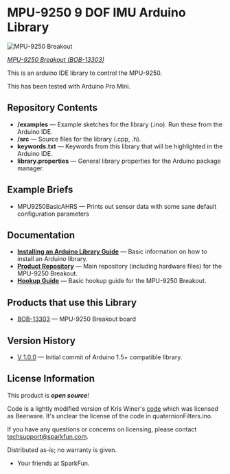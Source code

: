 MPU-9250 9 DOF IMU Arduino Library
==================================

![MPU-9250 Breakout](https://cdn.sparkfun.com/r/600-600/assets/learn_tutorials/4/1/8/LSM303C_BOB.jpg)

[*MPU-9250 Breakout (BOB-13303)*](https://www.sparkfun.com/products/13303)

This is an arduino IDE library to control the MPU-9250.

This has been tested with Arduino Pro Mini.

Repository Contents
-------------------

* **/examples** &mdash; Example sketches for the library (.ino). Run these from the Arduino IDE.
* **/src** &mdash; Source files for the library (.cpp, .h).
* **keywords.txt** &mdash; Keywords from this library that will be highlighted in the Arduino IDE.
* **library.properties** &mdash; General library properties for the Arduino package manager.

Example Briefs
--------------

* MPU9250BasicAHRS &mdash; Prints out sensor data with some sane default configuration parameters

Documentation
--------------

* **[Installing an Arduino Library Guide](https://learn.sparkfun.com/tutorials/installing-an-arduino-library)** &mdash; Basic information on how to install an Arduino library.
* **[Product Repository](https://github.com/sparkfun/MPU-9250_6_DOF_IMU_Breakout)** &mdash; Main repository (including hardware files) for the MPU-9250 Breakout.
* **[Hookup Guide](https://learn.sparkfun.com/tutorials/MPU-9250-hookup-guide)** &mdash; Basic hookup guide for the MPU-9250 Breakout.

Products that use this Library
---------------------------------

* [BOB-13303](https://www.sparkfun.com/products/13339) &mdash; MPU-9250 Breakout board

Version History
---------------

* [V 1.0.0](https://github.com/sparkfun/SparkFun_MPU-9250_6_DOF_IMU_Breakout_Arduino_Library/releases/tag/V_1.0.0) &mdash; Initial commit of Arduino 1.5+ compatible library.

License Information
-------------------

This product is _**open source**_!

Code is a lightly modified version of Kris Winer's [code](https://github.com/kriswiner/MPU-9250) which was licensed as Beerware. It's unclear the license of the code in quaternionFilters.ino.

If you have any questions or concerns on licensing, please contact techsupport@sparkfun.com.

Distributed as-is; no warranty is given.

- Your friends at SparkFun.
